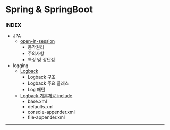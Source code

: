 # Spring & SpringBoot
### INDEX
- JPA
  - [open-in-session](JPA/open-in-session.md)
    - 동작원리
    - 주의사항
    - 특징 및 장단점
- logging
  - [Logback](logging/Logback.md)
    - Logback 구조
    - Logback 주요 클래스
    - Log 패턴
  - [Logback 기본제공 include](logging/logback%20기본제공%20include.md)
    - base.xml
    - defaults.xml
    - console-appender.xml
    - file-appender.xml
___
